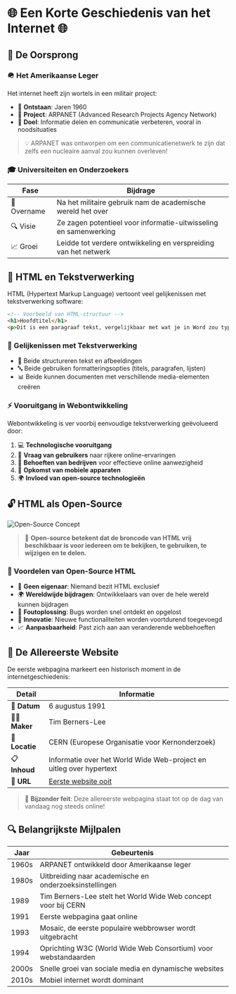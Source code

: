 # 🌐 Een Korte Geschiedenis van het Internet 🌐

## 🚀 De Oorsprong

### 🪖 Het Amerikaanse Leger

Het internet heeft zijn wortels in een militair project:

- 📅 **Ontstaan**: Jaren 1960
- 🏢 **Project**: ARPANET (Advanced Research Projects Agency Network)
- 🎯 **Doel**: Informatie delen en communicatie verbeteren, vooral in noodsituaties

> 💡 ARPANET was ontworpen om een communicatienetwerk te zijn dat zelfs een nucleaire aanval zou kunnen overleven!

### 🎓 Universiteiten en Onderzoekers

| Fase | Bijdrage |
|------|----------|
| 🔄 Overname | Na het militaire gebruik nam de academische wereld het over |
| 🔍 Visie | Ze zagen potentieel voor informatie-uitwisseling en samenwerking |
| 📈 Groei | Leidde tot verdere ontwikkeling en verspreiding van het netwerk |

## 📝 HTML en Tekstverwerking

HTML (Hypertext Markup Language) vertoont veel gelijkenissen met tekstverwerking software:

```html
<!-- Voorbeeld van HTML-structuur -->
<h1>Hoofdtitel</h1>
<p>Dit is een paragraaf tekst, vergelijkbaar met wat je in Word zou typen.</p>
```

### 🔄 Gelijkenissen met Tekstverwerking

- 📄 Beide structureren tekst en afbeeldingen
- 🔤 Beide gebruiken formatteringsopties (titels, paragrafen, lijsten)
- 📊 Beide kunnen documenten met verschillende media-elementen creëren

### ⚡ Vooruitgang in Webontwikkeling

Webontwikkeling is ver voorbij eenvoudige tekstverwerking geëvolueerd door:

1. 💻 **Technologische vooruitgang**
2. 👥 **Vraag van gebruikers** naar rijkere online-ervaringen
3. 🏢 **Behoeften van bedrijven** voor effectieve online aanwezigheid
4. 📱 **Opkomst van mobiele apparaten**
5. 🌍 **Invloed van open-source technologieën**

## 🔓 HTML als Open-Source

![Open-Source Concept](https://upload.wikimedia.org/wikipedia/commons/thumb/4/42/Open_source_symbol.svg/64px-Open_source_symbol.svg.png)

> 🌟 **Open-source betekent dat de broncode van HTML vrij beschikbaar is voor iedereen om te bekijken, te gebruiken, te wijzigen en te delen.**

### 💪 Voordelen van Open-Source HTML

- 👑 **Geen eigenaar**: Niemand bezit HTML exclusief
- 🌍 **Wereldwijde bijdragen**: Ontwikkelaars van over de hele wereld kunnen bijdragen
- 🐞 **Foutoplossing**: Bugs worden snel ontdekt en opgelost
- 🚀 **Innovatie**: Nieuwe functionaliteiten worden voortdurend toegevoegd
- 📈 **Aanpasbaarheid**: Past zich aan aan veranderende webbehoeften

## 📜 De Allereerste Website

De eerste webpagina markeert een historisch moment in de internetgeschiedenis:

| Detail | Informatie |
|--------|------------|
| 📅 **Datum** | 6 augustus 1991 |
| 👨‍💻 **Maker** | Tim Berners-Lee |
| 🏢 **Locatie** | CERN (Europese Organisatie voor Kernonderzoek) |
| 📋 **Inhoud** | Informatie over het World Wide Web-project en uitleg over hypertext |
| 🔗 **URL** | [Eerste website ooit](http://info.cern.ch/hypertext/WWW/TheProject.html) |

> 🎉 **Bijzonder feit**: Deze allereerste webpagina staat tot op de dag van vandaag nog steeds online!

## 🔍 Belangrijkste Mijlpalen

| Jaar | Gebeurtenis |
|------|-------------|
| 1960s | ARPANET ontwikkeld door Amerikaanse leger |
| 1980s | Uitbreiding naar academische en onderzoeksinstellingen |
| 1989 | Tim Berners-Lee stelt het World Wide Web concept voor bij CERN |
| 1991 | Eerste webpagina gaat online |
| 1993 | Mosaic, de eerste populaire webbrowser wordt uitgebracht |
| 1994 | Oprichting W3C (World Wide Web Consortium) voor webstandaarden |
| 2000s | Snelle groei van sociale media en dynamische websites |
| 2010s | Mobiel internet wordt dominant |
